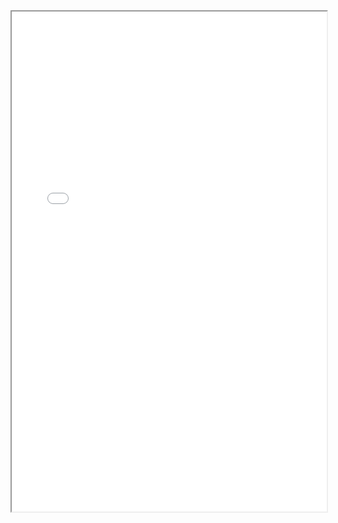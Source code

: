 <iframe src = "/Documents/FOC architecture.pdf" width="100%" height="800px">
  This browser does not support pdf. Click here to download <a href="/Documents/FOC architecture.pdf"></a>
  </iframe>
